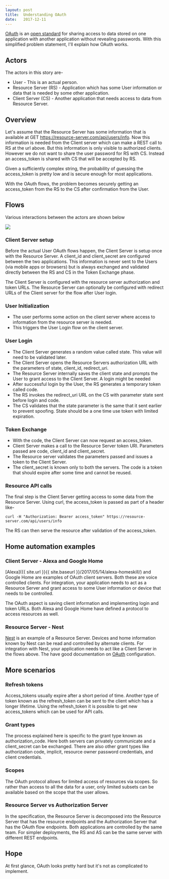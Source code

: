 ```yaml
---
layout: post
title:  Understanding OAuth
date:   2017-12-11
---
```


[OAuth](https://en.wikipedia.org/wiki/OAuth) is an [open standard](https://tools.ietf.org/html/rfc6749) for sharing access to data stored on one application with another application without revealing passwords. With this simplified problem statement, I'll explain how OAuth works.

## Actors

The actors in this story are-

* User - This is an actual person.
* Resource Server (RS) - Application which has some User information or data that is needed by some other application.
* Client Server (CS) - Another application that needs access to data from Resource Server.

## Overview

Let's assume that the Resource Server has some information that is available at GET https://resource-server.com/api/users/info. Now this information is needed from the Client server which can make a REST call to RS at the url above. But this information is only visible to authorized clients. However we do not want to share the user password for RS with CS. Instead an access_token is shared with CS that will be accepted by RS.

Given a sufficiently complex string, the probability of guessing the access_token is pretty low and is secure enough for most applications.

With the OAuth flows, the problem becomes securely getting an access_token from the RS to the CS after confirmation from the User.

## Flows

Various interactions between the actors are shown below

<!--
"User"->"Client Server": Action

par User Login
  "Client Server"->"Client Server": "Generate state"
  User->"Resource Server": /login info with client state and id
  "Resource Server"->"Client Server": /redirect_uri with Code
end

par Token Exchange
  "Client Server" ->"Resource Server": /token send code, client_id, client_secret
  "Resource Server"->"Client Server": Token response
end

par Resource API calls
  "Client Server"->"Resource Server": /api with access_token header
  "Resource Server->"Client Server" : Resource response
end
-->

<img src="{{ site.url }}{{ site.baseurl }}/imgs/oauth.png" />

### Client Server setup

Before the actual User OAuth flows happen, the Client Server is setup once with the Resource Server. A client_id and client_secret are configured between the two applications. This information is never sent to the Users (via mobile apps or browsers) but is always exchanged and validated directly between the RS and CS in the Token Exchange phase.

The Client Server is configured with the resource server authorization and token URLs.
The Resource Server can optionally be configured with redirect URLs of the Client server for the flow after User login.

### User Initialization

* The user performs some action on the client server where access to information from the resource server is needed.
* This triggers the User Login flow on the client server.

### User Login

* The Client Server generates a random value called state. This value will need to be validated later.
* The Client Server opens the Resource Servers authorization URL with the parameters of state, client_id, redirect_uri.
* The Resource Server internally saves the client state and prompts the User to grant access to the Client Server. A login might be needed
* After successful login by the User, the RS generates a temporary token called code. 
* The RS invokes the redirect_uri URL on the CS with parameter state sent before login and code.
* The CS validates that the state parameter is the same that it sent earlier to prevent spoofing. State should be a one time use token with limited expiration.

### Token Exchange

* With the code, the Client Server can now request an access_token.
* Client Server makes a call to the Resource Server token URI. Parameters passed are code, client_id and client_secret.
* The Resource server validates the parameters passed and issues a token to the Client Server.
* The client_secret is known only to both the servers. The code is a token that should expire after some time and cannot be reused.

### Resource API calls

The final step is the Client Server getting access to some data from the Resource Server. Using curl, the access_token is passed as part of a header like-

`curl -H "Authorization: Bearer access_token" https://resource-server.com/api/users/info`

The RS can then serve the resource after validation of the access_token.

## Home automation examples

### Client Server - Alexa and Google Home

[Alexa]({{ site.url }}{{ site.baseurl }}/2017/05/14/alexa-homeskill/) and Google Home are examples of OAuth client servers. Both these are voice controlled clients. For integration, your application needs to act as a Resource Server and grant access to some User information or device that needs to be controlled.

The OAuth aspect is saving client information and implementing login and token URLs. Both Alexa and Google Home have defined a protocol to access resources as well.

### Resource Server - Nest

[Nest](https://developers.nest.com/documentation/cloud/architecture-overview) is an example of a Resource Server. Devices and home information known by Nest can be read and controlled by alternate clients. For integration with Nest, your application needs to act like a Client Server in the flows above. The have good documentation on [OAuth](https://developers.nest.com/documentation/cloud/authorization-overview) configuration.

## More scenarios

### Refresh tokens

Access_tokens usually expire after a short period of time. Another type of token known as the refresh_token can be sent to the client which has a longer lifetime. Using the refresh_token it is possible to get new access_tokens which can be used for API calls.

### Grant types

The process explained here is specific to the grant type known as authorization_code. Here both servers can privately communicate and a client_secret can be exchanged. There are also other grant types like authorization code, implicit, resource owner password
   credentials, and client credentials.

### Scopes

The OAuth protocol allows for limited access of resources via scopes. So rather than access to all the data for a user, only limited subsets can be available based on the scope that the user allows.

### Resource Server vs Authorization Server

In the specification, the Resource Server is decomposed into the Resource Server that has the resource endpoints and the Authorization Server that has the OAuth flow endpoints. Both applications are controlled by the same team. For simpler deployments, the RS and AS can be the same server with different REST endpoints.

## Hope

At first glance, OAuth looks pretty hard but it's not as complicated to implement.

